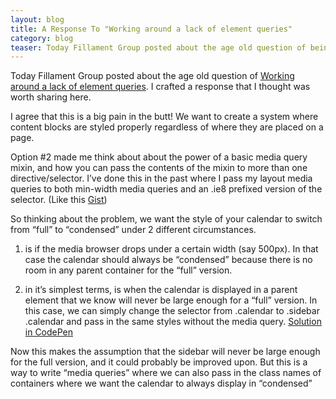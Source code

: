 ```yaml
---
layout: blog
title: A Response To "Working around a lack of element queries"
category: blog
teaser: Today Fillament Group posted about the age old question of being able to do queries of an object's container size, and adjusting the style based on that size. I crafted a response that I thought was worth sharing here.
---
```


Today Fillament Group posted about the age old question of [ Working around a lack of element queries](http://filamentgroup.com/lab/element_query_workarounds/). I crafted a response that I thought was worth sharing here.

I agree that this is a big pain in the butt! We want to create a system where content blocks are styled properly regardless of where they are placed on a page.

Option #2 made me think about about the power of a basic media query mixin, and how you can pass the contents of the mixin to more than one directive/selector.  I’ve done this in the past where I pass my layout media queries to both min-width media queries and an .ie8 prefixed version of the selector. (Like this [Gist](https://gist.github.com/micahgodbolt/5406759))

So thinking about the problem, we want the style of your calendar to switch from “full” to “condensed” under 2 different circumstances.

1) is if the media browser drops under a certain width (say 500px). In that case the calendar should always be “condensed” because there is no room in any parent container for the “full” version.

2) in it’s simplest terms, is when the calendar is displayed in a parent element that we know will never be large enough for a “full” version. In this case, we can simply change the selector from .calendar to .sidebar .calendar and pass in the same styles without the media query.  [Solution in CodePen](http://codepen.io/micahgodbolt/pen/qjFnB)

Now this makes the assumption that the sidebar will never be large enough for the full version, and it could probably be improved upon. But this is a way to write “media queries” where we can also pass in the class names of containers where we want the calendar to always display in “condensed”
